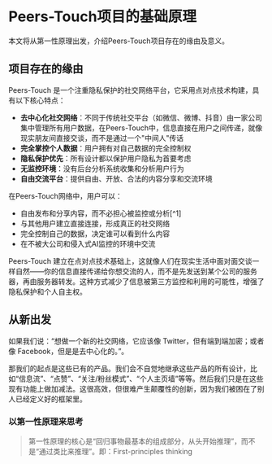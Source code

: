# Peers-Touch项目的基础原理

本文将从第一性原理出发，介绍Peers-Touch项目存在的缘由及意义。

## 项目存在的缘由

Peers-Touch 是一个注重隐私保护的社交网络平台，它采用点对点技术构建，具有以下核心特点：

- **去中心化社交网络**：不同于传统社交平台（如微信、微博、抖音）由一家公司集中管理所有用户数据，在Peers-Touch中，信息直接在用户之间传递，就像现实朋友间直接交谈，而不是通过一个"中间人"传话
- **完全掌控个人数据**：用户拥有对自己数据的完全控制权
- **隐私保护优先**：所有设计都以保护用户隐私为首要考虑
- **无监控环境**：没有后台分析系统收集和分析用户行为
- **自由交流平台**：提供自由、开放、合法的内容分享和交流环境

在Peers-Touch网络中，用户可以：

- 自由发布和分享内容，而不必担心被监控或分析[^1]
- 与其他用户建立直接连接，形成真正的社交网络
- 完全控制自己的数据，决定谁可以看到什么内容
- 在不被大公司和侵入式AI监控的环境中交流

Peers-Touch 建立在点对点技术基础上，这就像人们在现实生活中面对面交谈一样自然——你的信息直接传递给你想交流的人，而不是先发送到某个公司的服务器，再由服务器转发。这种方式减少了信息被第三方监控和利用的可能性，增强了隐私保护和个人自主权。

## 从新出发

如果我们说：“想做一个新的社交网络，它应该像 Twitter，但有端到端加密；或者像 Facebook，但是是去中心化的。”。

那我们的起点是这些已有的产品。我们会不自觉地继承这些产品的所有设计，比如“信息流”、“点赞”、“关注/粉丝模式”、“个人主页墙”等等。然后我们只是在这些现有功能上做加减法。这很高效，但很难产生颠覆性的创新，因为我们被困在了别人已经定义好的框架里。

### 以第一性原理来思考

> 第一性原理的核心是“回归事物最基本的组成部分，从头开始推理”，而不是“通过类比来推理”。即：First-principles thinking


